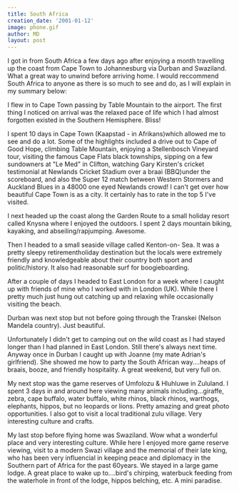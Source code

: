 ```yaml
---
title: South Africa
creation_date: '2001-01-12'
image: phone.gif
author: MD
layout: post
---
```


I got in from South Africa a few days ago after enjoying a 
month travelling up the coast from Cape Town to 
Johannesburg via Durban and Swaziland. What a great way to 
unwind before arriving home. I would reccommend South 
Africa to anyone as there is so much to see and do, as I 
will explain in my summary below:

I flew in to Cape Town passing by Table Mountain to
the airport. The first thing I noticed on arrival
was the relaxed pace of life which I had almost forgotten 
existed in the Southern Hemisphere. Bliss!

I spent 10 days in Cape Town (Kaapstad - in Afrikans)which 
allowed me to see and do a lot. Some of the highlights 
included a drive out to Cape of Good Hope, climbing Table 
Mountain, enjoying a Stellenbosch Vineyard tour, visiting 
the famous Cape Flats black townships, sipping on a few 
sundowners at "Le Med" in Clifton, watching Gary Kirsten's 
cricket testimonial at Newlands Cricket Stadium over a 
braai (BBQ)under the scoreboard, and also the Super 12 
match between Western Stormers and Auckland Blues in a 
48000 one eyed Newlands crowd! I can't get over how 
beautiful Cape Town is as a city. It certainly has to rate 
in the top 5 I've visited.

I next headed up the coast along the Garden Route to a
small holiday resort called Knysna where I enjoyed the 
outdoors. I spent 2 days mountain biking, kayaking, and 
abseiling/rapjumping. Awesome.

Then I headed to a small seaside village called Kenton-on-
Sea. It was a pretty sleepy retirementholiday destination 
but the locals were extremely friendly and knowledgeable 
about their country both sport and politic/history. It also 
had reasonable surf for boogieboarding.

After a couple of days I headed to East London for a week 
where I caught up with friends of mine who I worked with in 
London (UK). While there I pretty much just hung out 
catching up and relaxing while occasionally visiting the 
beach.

Durban was next stop but not before going through the 
Transkei (Nelson Mandela country). Just beautiful.

Unfortunately I didn't get to camping out on the wild coast 
as I had stayed longer than I had planned in East London. 
Still there's always next time. Anyway once in Durban I 
caught up with Joanne (my mate Adrian's girlfriend). She 
showed me how to party the South African way....heaps of 
braais, booze, and friendly hospitality. A great weekend, 
but very full on.

My next stop was the game reserves of Umfolozu & Hluhluwe 
in Zululand. I spent 3 days in and around here viewing many 
animals including...giraffe, zebra, cape buffalo, water 
buffalo, white rhinos, black rhinos, warthogs, elephants, 
hippos, but no leopards or lions. Pretty amazing and great 
photo opportunities. I also got to visit a local traditional
zulu village. Very interesting culture and crafts.

My last stop before flying home was Swaziland. Wow what a 
wonderful place and very interesting culture. While here I 
enjoyed more game reserve viewing, visit to a modern Swazi 
village and the memorial of their late king, who has been 
very influencial in keeping peace and diplomacy in the 
Southern part of Africa for the past 60years. We stayed in 
a large game lodge. A great place to wake up to....bird's 
chirping, waterbuck feeding from the waterhole in front of
the lodge, hippos belching, etc. A mini paradise.




